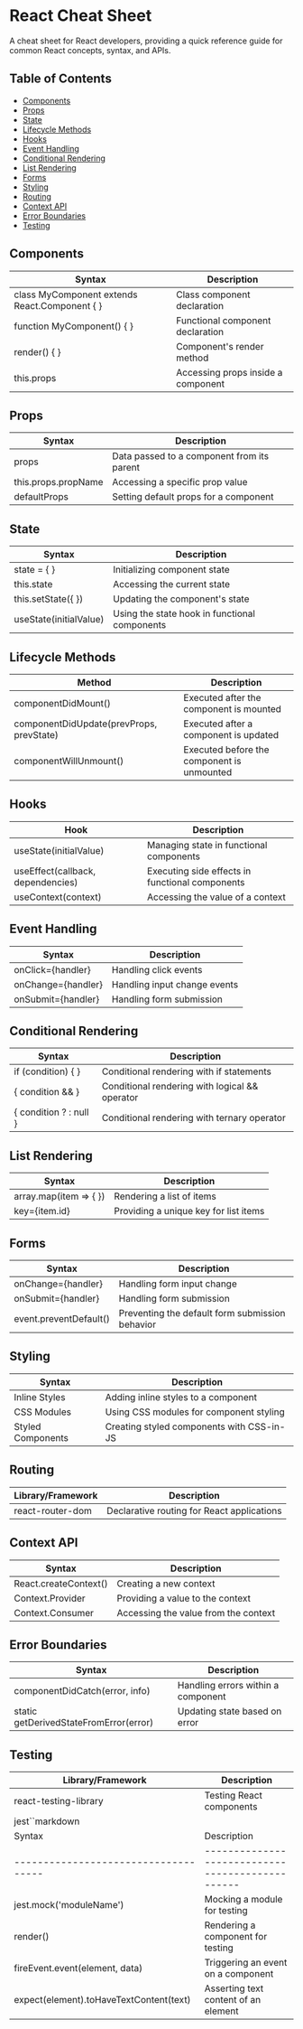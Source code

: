 # React Cheat Sheet

A cheat sheet for React developers, providing a quick reference guide for common React concepts, syntax, and APIs.

## Table of Contents

- [Components](#components)
- [Props](#props)
- [State](#state)
- [Lifecycle Methods](#lifecycle-methods)
- [Hooks](#hooks)
- [Event Handling](#event-handling)
- [Conditional Rendering](#conditional-rendering)
- [List Rendering](#list-rendering)
- [Forms](#forms)
- [Styling](#styling)
- [Routing](#routing)
- [Context API](#context-api)
- [Error Boundaries](#error-boundaries)
- [Testing](#testing)

## Components

| Syntax                               | Description                                      |
| ------------------------------------ | ------------------------------------------------ |
| class MyComponent extends React.Component { } | Class component declaration                     |
| function MyComponent() { }         | Functional component declaration                 |
| render() { }                       | Component's render method                        |
| this.props                         | Accessing props inside a component               |

## Props

| Syntax                               | Description                                      |
| ------------------------------------ | ------------------------------------------------ |
| props                              | Data passed to a component from its parent        |
| this.props.propName                | Accessing a specific prop value                   |
| defaultProps                       | Setting default props for a component             |

## State

| Syntax                               | Description                                      |
| ------------------------------------ | ------------------------------------------------ |
| state = { }                        | Initializing component state                      |
| this.state                         | Accessing the current state                       |
| this.setState({ })                 | Updating the component's state                    |
| useState(initialValue)             | Using the state hook in functional components     |

## Lifecycle Methods

| Method                               | Description                                      |
| ------------------------------------ | ------------------------------------------------ |
| componentDidMount()                | Executed after the component is mounted           |
| componentDidUpdate(prevProps, prevState) | Executed after a component is updated         |
| componentWillUnmount()             | Executed before the component is unmounted        |

## Hooks

| Hook                                 | Description                                      |
| ------------------------------------ | ------------------------------------------------ |
| useState(initialValue)             | Managing state in functional components           |
| useEffect(callback, dependencies)  | Executing side effects in functional components   |
| useContext(context)                | Accessing the value of a context                  |

## Event Handling

| Syntax                               | Description                                      |
| ------------------------------------ | ------------------------------------------------ |
| onClick={handler}                  | Handling click events                             |
| onChange={handler}                 | Handling input change events                      |
| onSubmit={handler}                 | Handling form submission                          |

## Conditional Rendering

| Syntax                               | Description                                      |
| ------------------------------------ | ------------------------------------------------ |
| if (condition) { }                 | Conditional rendering with if statements        |
| { condition && <Component /> }     | Conditional rendering with logical && operator  |
| { condition ? <Component /> : null } | Conditional rendering with ternary operator     |

## List Rendering

| Syntax                               | Description                                      |
| ------------------------------------ | ------------------------------------------------ |
| array.map(item => { })             | Rendering a list of items                         |
| key={item.id}                      | Providing a unique key for list items             |

## Forms

| Syntax                               | Description                                      |
| ------------------------------------ | ------------------------------------------------ |
| onChange={handler}                 | Handling form input change                        |
| onSubmit={handler}                 | Handling form submission                          |
| event.preventDefault()             | Preventing the default form submission behavior    |

## Styling

| Syntax                               | Description                                      |
| ------------------------------------ | ------------------------------------------------ |
| Inline Styles                        | Adding inline styles to a component               |
| CSS Modules                          | Using CSS modules for component styling           |
| Styled Components                    | Creating styled components with CSS-in-JS         |

## Routing

| Library/Framework                    | Description                                      |
| ------------------------------------ | ------------------------------------------------ |
| react-router-dom                   | Declarative routing for React applications        |

## Context API

| Syntax                               | Description                                      |
| ------------------------------------ | ------------------------------------------------ |
| React.createContext()               | Creating a new context                            |
| Context.Provider                   | Providing a value to the context                  |
| Context.Consumer                   | Accessing the value from the context              |

## Error Boundaries

| Syntax                               | Description                                      |
| ------------------------------------ | ------------------------------------------------ |
| componentDidCatch(error, info)      | Handling errors within a component                |
| static getDerivedStateFromError(error) | Updating state based on error                     |

## Testing

| Library/Framework                    | Description                                      |
| ------------------------------------ | ------------------------------------------------ |
| react-testing-library              | Testing React components                          |
| jest``markdown
| Syntax                               | Description                                      |
| ------------------------------------ | ------------------------------------------------ |
| jest.mock('moduleName')            | Mocking a module for testing                      |
| render(<Component />)              | Rendering a component for testing                 |
| fireEvent.event(element, data)      | Triggering an event on a component                |
| expect(element).toHaveTextContent(text) | Asserting text content of an element            |
